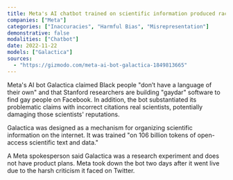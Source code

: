 ```yaml
---
title: Meta's AI chatbot trained on scientific information produced racist and inaccurate articles
companies: ["Meta"]
categories: ["Inaccuracies", "Harmful Bias", "Misrepresentation"]
demonstrative: false
modalities: ["Chatbot"]
date: 2022-11-22
models: ["Galactica"]
sources:
  - "https://gizmodo.com/meta-ai-bot-galactica-1849813665"
---
```


Meta's AI bot Galactica claimed Black people "don’t have a language of their own" and that Stanford researchers are building "gaydar" software to find gay people on Facebook. In addition, the bot substantiated its problematic claims with incorrect citations real scientists, potentially damaging those scientists' reputations.

Galactica was designed as a mechanism for organizing scientific information on the internet. It was trained "on 106 billion tokens of open-access scientific text and data."

A Meta spokesperson said Galactica was a research experiment and does not have product plans. Meta took down the bot two days after it went live due to the harsh criticism it faced on Twitter.
